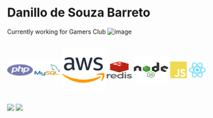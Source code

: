 # Danillo de Souza Barreto

Currently working for Gamers Club ![image](https://avatars.githubusercontent.com/u/31360196?s=20&v=4)
<div style="display: inline_block"><br>
  <img align="center" alt="Js" height="50" width="60" src="https://raw.githubusercontent.com/devicons/devicon/c7d326b6009e60442abc35fa45706d6f30ee4c8e/icons/php/php-plain.svg">
  <img align="center" alt="Js" height="50" width="60" src="https://raw.githubusercontent.com/devicons/devicon/c7d326b6009e60442abc35fa45706d6f30ee4c8e/icons/mysql/mysql-original-wordmark.svg">
  <img align="center" alt="Js" height="100" width="100" src="https://raw.githubusercontent.com/devicons/devicon/c7d326b6009e60442abc35fa45706d6f30ee4c8e/icons/amazonwebservices/amazonwebservices-original-wordmark.svg">
  <img align="center" alt="Js" height="40" width="60" src="https://raw.githubusercontent.com/devicons/devicon/c7d326b6009e60442abc35fa45706d6f30ee4c8e/icons/redis/redis-original-wordmark.svg">
  <img align="center" alt="Js" height="60" width="80" src="https://raw.githubusercontent.com/devicons/devicon/c7d326b6009e60442abc35fa45706d6f30ee4c8e/icons/nodejs/nodejs-original-wordmark.svg">
  <img align="center" alt="Js" height="40" width="40" src="https://raw.githubusercontent.com/devicons/devicon/master/icons/javascript/javascript-plain.svg">
  <img align="center" alt="-eact" height="40" width="40" src="https://raw.githubusercontent.com/devicons/devicon/master/icons/react/react-original.svg">
</div>
  
  ##
  
  <div>
  <a href = "mailto: danillosbarreto@gmail.com"><img src="https://img.shields.io/badge/-Gmail-%23EA4335?style=for-the-badge&logo=gmail&logoColor=white" target="_blank"></a>
  <a href="https://www.linkedin.com/in/danillo-de-souza-barreto-81880925/" target="_blank"><img src="https://img.shields.io/badge/-LinkedIn-%230077B5?style=for-the-badge&logo=linkedin&logoColor=white" target="_blank"></a>
</div>
